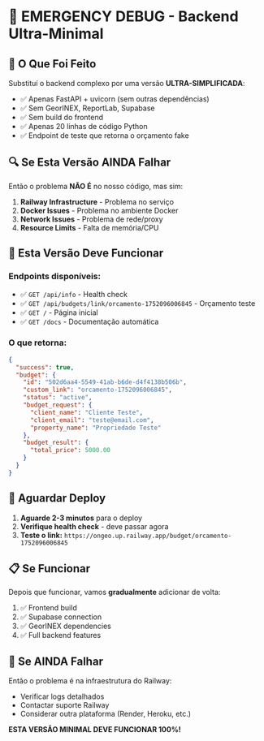 # 🚨 EMERGENCY DEBUG - Backend Ultra-Minimal

## 🎯 O Que Foi Feito

Substituí o backend complexo por uma versão **ULTRA-SIMPLIFICADA**:

- ✅ Apenas FastAPI + uvicorn (sem outras dependências)
- ✅ Sem GeorINEX, ReportLab, Supabase
- ✅ Sem build do frontend
- ✅ Apenas 20 linhas de código Python
- ✅ Endpoint de teste que retorna o orçamento fake

## 🔍 Se Esta Versão AINDA Falhar

Então o problema **NÃO É** no nosso código, mas sim:

1. **Railway Infrastructure** - Problema no serviço
2. **Docker Issues** - Problema no ambiente Docker
3. **Network Issues** - Problema de rede/proxy
4. **Resource Limits** - Falta de memória/CPU

## 🧪 Esta Versão Deve Funcionar

### Endpoints disponíveis:
- ✅ `GET /api/info` - Health check
- ✅ `GET /api/budgets/link/orcamento-1752096006845` - Orçamento teste
- ✅ `GET /` - Página inicial
- ✅ `GET /docs` - Documentação automática

### O que retorna:
```json
{
  "success": true,
  "budget": {
    "id": "502d6aa4-5549-41ab-b6de-d4f4138b506b",
    "custom_link": "orcamento-1752096006845",
    "status": "active",
    "budget_request": {
      "client_name": "Cliente Teste",
      "client_email": "teste@email.com",
      "property_name": "Propriedade Teste"
    },
    "budget_result": {
      "total_price": 5000.00
    }
  }
}
```

## 🎯 Aguardar Deploy

1. **Aguarde 2-3 minutos** para o deploy
2. **Verifique health check** - deve passar agora
3. **Teste o link:** `https://ongeo.up.railway.app/budget/orcamento-1752096006845`

## 📋 Se Funcionar

Depois que funcionar, vamos **gradualmente** adicionar de volta:
1. ✅ Frontend build
2. ✅ Supabase connection
3. ✅ GeorINEX dependencies
4. ✅ Full backend features

## 🚨 Se AINDA Falhar

Então o problema é na infraestrutura do Railway:
- Verificar logs detalhados
- Contactar suporte Railway
- Considerar outra plataforma (Render, Heroku, etc.)

**ESTA VERSÃO MINIMAL DEVE FUNCIONAR 100%!**